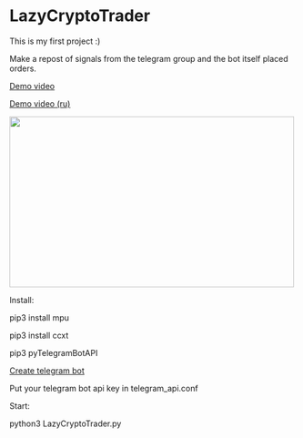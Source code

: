 # LazyCryptoTrader

This is my first project :)

Make a repost of signals from the telegram group and the bot itself placed orders.

[Demo video](https://youtu.be/kf5EEH2kP2I)

[Demo video (ru)](https://youtu.be/esUWkT-0Xds)

<img src="https://github.com/idl921/LazyCryptoTrader/blob/master/First%20prototype/pic.png" width="500" height="300">

Install:

pip3 install mpu

pip3 install ccxt

pip3 pyTelegramBotAPI

[Create telegram bot](https://core.telegram.org/bots#3-how-do-i-create-a-bot)

Put your telegram bot api key in telegram_api.conf 

Start:

python3 LazyCryptoTrader.py
